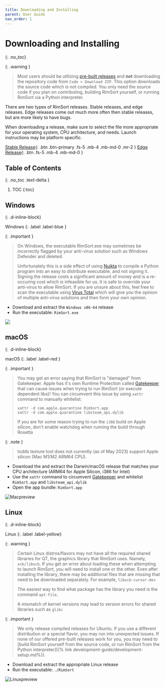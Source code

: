 ```yaml
---
title: Downloading and Installing
parent: User Guide
nav_order: 1
---
```


# Downloading and Installing
{: .no_toc}

{: .warning }

> Most users should be utilizing [pre-built releases](https://github.com/RimSort/RimSort/releases) and **_not_** downloading the repository code from `Code > Download ZIP`. This option downloads the source code which is not compiled. You only need the source code if you plan on contributing, building RimSort yourself, or running RimSort via a Python interpreter.

There are two types of RimSort releases. Stable releases, and edge releases. Edge releases come out much more often then stable releases, but are more likely to have bugs.

When downloading a release, make sure to select the file more appropriate for your operating system, CPU architecture, and needs. Launch instructions may be platform specific.

[Stable Release][Stable Release]{: .btn .btn-primary .fs-5 .mb-4 .mb-md-0 .mr-2 }
[Edge Release][Edge Release]{: .btn .fs-5 .mb-4 .mb-md-0 }

## Table of Contents
{: .no_toc .text-delta }

1. TOC
{:toc}

## Windows
{: .d-inline-block}

Windows
{: .label .label-blue }

{: .important }
> On Windows, the executable RimSort.exe may sometimes be incorrectly flagged by your anti-virus solution such as Windows Defender and deleted.
>
> Unfortunately this is a side effect of using [Nuikta](https://nuitka.net/) to compile a Python program into an easy to distribute executable, and not signing it. Signing the release costs a significant amount of money and is a re-occuring cost which is infeasible for us. It is safe to override your anti-virus to allow RimSort. If you are unsure about this, feel free to scan the executable using [Virus Total](https://www.virustotal.com/gui/) which will give you the opinion of multiple anti-virus solutions and then form your own opinion.



- Download and extract the `Windows x86-64` release
- Run the executable: `RimSort.exe`

![](../../assets/images/previews/windows_preview.png)

## macOS
{: .d-inline-block}

macOS
{: .label .label-red }

{: .important }
> You may get an error saying that RimSort is "damaged" from Gatekeeper.
> Apple has it's own Runtime Protection called [Gatekeeper](https://support.apple.com/guide/security/gatekeeper-and-runtime-protection-sec5599b66df/web) that can cause issues when trying to run RimSort (or execute dependent libs)!
> You can circumvent this issue by using `xattr` command to manually whitelist:
>
>     xattr -d com.apple.quarantine RimSort.app
>     xattr -d com.apple.quarantine libsteam_api.dylib
> 
> If you are for some reason trying to run the `i386` build on Apple silicon, don't enable watchdog when running the build through Rosetta

{: .note }

> todds texture tool does not currently (as of May 2023) support Apple silicon (Mac M1/M2 ARM64 CPU).

- Download the and extract the Darwin/macOS release that matches your CPU architecture (ARM64 for Apple Silicon, i386 for Intel)
- Use the `xattr` command to circumvent [Gatekeeper](https://support.apple.com/guide/security/gatekeeper-and-runtime-protection-sec5599b66df/web) and whitelist `RimSort.app` and `libsteam_api.dylib`
- Open the app bundle: `RimSort.app`

<img alt="Macpreview" src="https://github.com/RimSort/RimSort/assets/28567881/7731911b-cc7c-47c8-9c34-6f925fc5b188">

## Linux
{: .d-inline-block}

Linux
{: .label .label-yellow}

{: .warning }

> Certain Linux distros/flavors may not have all the required shared libraries for QT, the graphics library that RimSort uses. Namely, `xcb/libxcb`. If you get an error about loading these when attempting to launch RimSort, you will need to install one or the other. Even after installing the library, there may be additional files that are missing that need to be downloaded separately. For example, `libxcb-cursor-dev`
> 
> The easiest way to find what package has the library you need is the command `apt-file`.
>
> A mismatch of kernel versions may lead to version errors for shared libraries such as `glibc`

{: .important }

> We only release compiled releases for Ubuntu. If you use a different distribution or a special flavor, you may run into unexpected issues. If none of our offered pre-built releases work for you, you may need to [build RimSort yourself from the source code, or run RimSort from the Python interpreter]({% link development-guide/development-setup.md%}).



- Download and extract the appropriate Linux release
- Run the executable: `./RimSort`

<img alt="Linuxpreview" src="https://github.com/RimSort/RimSort/assets/102756485/d26577e4-d488-406b-b9a2-dc2eeea8de25">

[Releases]: https://github.com/oceancabbage/RimSort/releases
[Stable Release]: https://github.com/oceancabbage/RimSort/releases/latest
[Edge Release]: https://github.com/RimSort/RimSort/releases/tag/Edge
